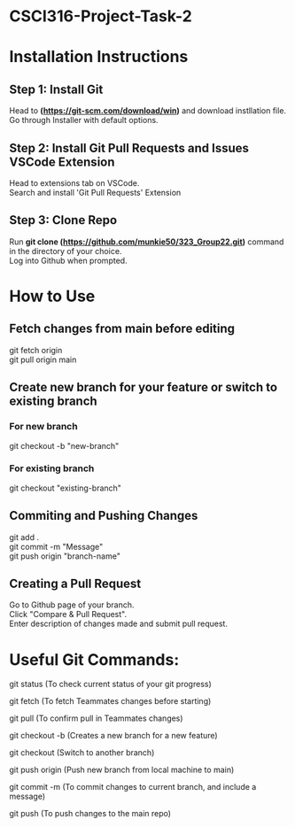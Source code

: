 # CSCI316-Project-Task-2

# Installation Instructions

## Step 1: Install Git  
Head to **(https://git-scm.com/download/win)** and download instllation file.  
Go through Installer with default options.    

## Step 2: Install Git Pull Requests and Issues VSCode Extension  
Head to extensions tab on VSCode.  
Search and install 'Git Pull Requests' Extension  

## Step 3: Clone Repo  
Run **git clone (https://github.com/munkie50/323_Group22.git)** command in the directory of your choice.  
Log into Github when prompted.  

# How to Use

## Fetch changes from main before editing  
git fetch origin  
git pull origin main  

## Create new branch for your feature or switch to existing branch  
### For new branch  
git checkout -b "new-branch"  
### For existing branch
git checkout "existing-branch"  

## Commiting and Pushing Changes  
git add .  
git commit -m "Message"  
git push origin "branch-name"

## Creating a Pull Request  
Go to Github page of your branch.  
Click "Compare & Pull Request".  
Enter description of changes made and submit pull request.  

# Useful Git Commands:
git status (To check current status of your git progress)  
  
git fetch (To fetch Teammates changes before starting) 
  
git pull (To confirm pull in Teammates changes)  
  
git checkout -b <new-branch-name> (Creates a new branch for a new feature)  
  
git checkout <branch-name> (Switch to another branch)  
  
git push origin <new-branch-name> (Push new branch from local machine to main)  
  
git commit -m (To commit changes to current branch, and include a message)  

git push (To push changes to the main repo)
